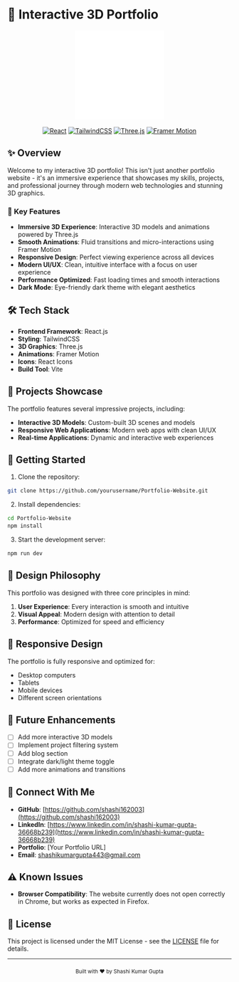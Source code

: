# 🚀 Interactive 3D Portfolio

<div align="center">
  <img src="public/logo.svg" alt="Portfolio Logo" width="200"/>
  
  [![React](https://img.shields.io/badge/React-20232A?style=for-the-badge&logo=react&logoColor=61DAFB)](https://reactjs.org/)
  [![TailwindCSS](https://img.shields.io/badge/Tailwind_CSS-38B2AC?style=for-the-badge&logo=tailwind-css&logoColor=white)](https://tailwindcss.com/)
  [![Three.js](https://img.shields.io/badge/Three.js-000000?style=for-the-badge&logo=three.js&logoColor=white)](https://threejs.org/)
  [![Framer Motion](https://img.shields.io/badge/Framer_Motion-000000?style=for-the-badge&logo=framer&logoColor=white)](https://www.framer.com/motion/)
</div>

## ✨ Overview

Welcome to my interactive 3D portfolio! This isn't just another portfolio website - it's an immersive experience that showcases my skills, projects, and professional journey through modern web technologies and stunning 3D graphics.

### 🌟 Key Features

- **Immersive 3D Experience**: Interactive 3D models and animations powered by Three.js
- **Smooth Animations**: Fluid transitions and micro-interactions using Framer Motion
- **Responsive Design**: Perfect viewing experience across all devices
- **Modern UI/UX**: Clean, intuitive interface with a focus on user experience
- **Performance Optimized**: Fast loading times and smooth interactions
- **Dark Mode**: Eye-friendly dark theme with elegant aesthetics

## 🛠️ Tech Stack

- **Frontend Framework**: React.js
- **Styling**: TailwindCSS
- **3D Graphics**: Three.js
- **Animations**: Framer Motion
- **Icons**: React Icons
- **Build Tool**: Vite

## 🎯 Projects Showcase

The portfolio features several impressive projects, including:

- **Interactive 3D Models**: Custom-built 3D scenes and models
- **Responsive Web Applications**: Modern web apps with clean UI/UX
- **Real-time Applications**: Dynamic and interactive web experiences

## 🚀 Getting Started

1. Clone the repository:
```bash
git clone https://github.com/yourusername/Portfolio-Website.git
```

2. Install dependencies:
```bash
cd Portfolio-Website
npm install
```

3. Start the development server:
```bash
npm run dev
```


## 🎨 Design Philosophy

This portfolio was designed with three core principles in mind:

1. **User Experience**: Every interaction is smooth and intuitive
2. **Visual Appeal**: Modern design with attention to detail
3. **Performance**: Optimized for speed and efficiency

## 📱 Responsive Design

The portfolio is fully responsive and optimized for:
- Desktop computers
- Tablets
- Mobile devices
- Different screen orientations

## 🎯 Future Enhancements

- [ ] Add more interactive 3D models
- [ ] Implement project filtering system
- [ ] Add blog section
- [ ] Integrate dark/light theme toggle
- [ ] Add more animations and transitions

## 🤝 Connect With Me

- **GitHub**: [https://github.com/shashi162003](https://github.com/shashi162003)
- **LinkedIn**: [https://www.linkedin.com/in/shashi-kumar-gupta-36668b239](https://www.linkedin.com/in/shashi-kumar-gupta-36668b239)
- **Portfolio**: [Your Portfolio URL] <!-- Update with your deployed URL -->
- **Email**: [shashikumargupta443@gmail.com](mailto:shashikumargupta443@gmail.com)

## ⚠️ Known Issues

- **Browser Compatibility**: The website currently does not open correctly in Chrome, but works as expected in Firefox.

## 📝 License

This project is licensed under the MIT License - see the [LICENSE](LICENSE) file for details.

---

<div align="center">
  <sub>Built with ❤️ by Shashi Kumar Gupta</sub>
</div>

